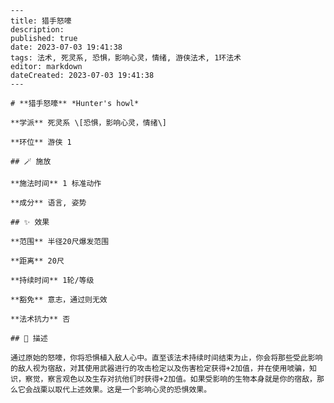 
    ---
    title: 猎手怒嚎
    description: 
    published: true
    date: 2023-07-03 19:41:38
    tags: 法术, 死灵系, 恐惧，影响心灵，情绪, 游侠法术, 1环法术
    editor: markdown
    dateCreated: 2023-07-03 19:41:38
    ---

    # **猎手怒嚎** *Hunter's howl*

    **学派** 死灵系 \[恐惧，影响心灵，情绪\] 

    **环位** 游侠 1

    ## 🪄 施放

    **施法时间** 1 标准动作

    **成分** 语言, 姿势

    ## ✨ 效果  

    **范围** 半径20尺爆发范围

    **距离** 20尺  

    **持续时间** 1轮/等级 

    **豁免** 意志，通过则无效

    **法术抗力** 否

    ## 📖 描述

    通过原始的怒嚎，你将恐惧植入敌人心中。直至该法术持续时间结束为止，你会将那些受此影响的敌人视为宿敌，对其使用武器进行的攻击检定以及伤害检定获得+2加值，并在使用唬骗，知识，察觉，察言观色以及生存对抗他们时获得+2加值。如果受影响的生物本身就是你的宿敌，那么它会战栗以取代上述效果。这是一个影响心灵的恐惧效果。
    